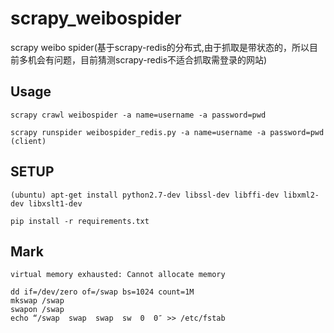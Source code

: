 # scrapy_weibospider
scrapy weibo spider(基于scrapy-redis的分布式,由于抓取是带状态的，所以目前多机会有问题，目前猜测scrapy-redis不适合抓取需登录的网站)

## Usage

```
scrapy crawl weibospider -a name=username -a password=pwd

scrapy runspider weibospider_redis.py -a name=username -a password=pwd (client)

```

## SETUP

```
(ubuntu) apt-get install python2.7-dev libssl-dev libffi-dev libxml2-dev libxslt1-dev

pip install -r requirements.txt

```


## Mark

```
virtual memory exhausted: Cannot allocate memory

dd if=/dev/zero of=/swap bs=1024 count=1M
mkswap /swap
swapon /swap
echo “/swap  swap  swap  sw  0  0″ >> /etc/fstab
```
